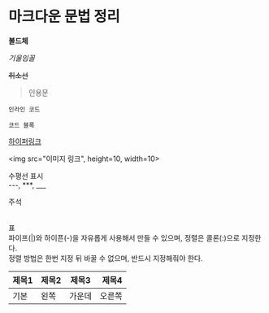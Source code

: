 # 마크다운 문법 정리

**볼드체**

*기울임꼴*	

~~취소선~~

> 인용문

`인라인 코드`

```프로그래밍_언어
코드 블록
```

[하이퍼링크](www.example.com)

<img src="이미지 링크", height=10, width=10>

수평선 표시<br>
---, ***, ___

주석<br>
<!-- 주석 -->

<br>
표<br>
파이프(|)와 하이픈(-)을 자유롭게 사용해서 만들 수 있으며, 정렬은 콜론(:)으로 지정한다.<br>
정렬 방법은 한번 지정 뒤 바꿀 수 없으며, 반드시 지정해줘야 한다.<br>

| 제목1 | 제목2 | 제목3 | 제목4 |
| --- | :-- | :--: | --: | 
| 기본 | 왼쪽 | 가운데 | 오른쪽 |
